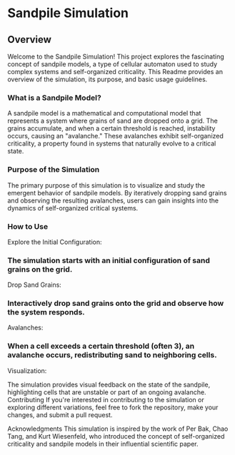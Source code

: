 # Sandpile Simulation

## Overview
Welcome to the Sandpile Simulation! This project explores the fascinating concept of sandpile models, a type of cellular automaton used to study complex systems and self-organized criticality. This Readme provides an overview of the simulation, its purpose, and basic usage guidelines.

### What is a Sandpile Model?
A sandpile model is a mathematical and computational model that represents a system where grains of sand are dropped onto a grid. The grains accumulate, and when a certain threshold is reached, instability occurs, causing an "avalanche." These avalanches exhibit self-organized criticality, a property found in systems that naturally evolve to a critical state.

### Purpose of the Simulation
The primary purpose of this simulation is to visualize and study the emergent behavior of sandpile models. By iteratively dropping sand grains and observing the resulting avalanches, users can gain insights into the dynamics of self-organized critical systems.

### How to Use
Explore the Initial Configuration:

### The simulation starts with an initial configuration of sand grains on the grid.
Drop Sand Grains:

### Interactively drop sand grains onto the grid and observe how the system responds.
Avalanches:

### When a cell exceeds a certain threshold (often 3), an avalanche occurs, redistributing sand to neighboring cells.
Visualization:

The simulation provides visual feedback on the state of the sandpile, highlighting cells that are unstable or part of an ongoing avalanche.
Contributing
If you're interested in contributing to the simulation or exploring different variations, feel free to fork the repository, make your changes, and submit a pull request.

Acknowledgments
This simulation is inspired by the work of Per Bak, Chao Tang, and Kurt Wiesenfeld, who introduced the concept of self-organized criticality and sandpile models in their influential scientific paper.

